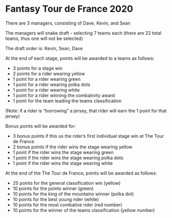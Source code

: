 # Fantasy Tour de France 2020

There are 3 managers, consisting of Dave, Kevin, and Sean

The managers will snake draft - selecting 7 teams each (there are 22 total teams, thus one will not be selected)

The draft order is: Kevin, Sean, Dave

At the end of each stage, points will be awarded to a teams as follows:

* 3 points for a stage win
* 2 points for a rider wearing yellow
* 1 point for a rider wearing green
* 1 point for a rider wearing polka dots
* 1 point for a rider wearing white
* 1 point for a rider winning the combativity award
* 1 point for the team leading the teams classification

(Note: if a rider is “borrowing” a jersey, that rider will earn the 1 point for that jersey)

Bonus points will be awarded for:

* 3 bonus points if this us the rider’s first individual stage win at The Tour de France
* 2 bonus points if the rider wins the stage wearing yellow
* 1 point if the rider wins the stage wearing green
* 1 point if the rider wins the stage wearing polka dots
* 1 point if the rider wins the stage wearing white

At the end of the The Tour de France, points will be awarded as follows:

* 25 points for the general classification win (yellow)
* 10 points for the points winner (green)
* 10 points for the king of the mountains winner (polka dot)
* 10 points for the best young rider (white)
* 10 points for the most combative rider (red number)
* 10 points for the winner of the teams classification (yellow number)
